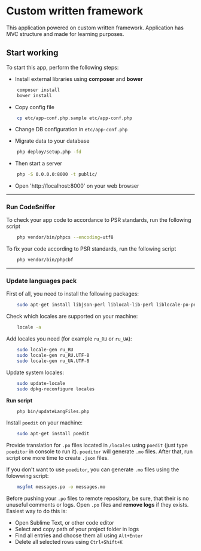 # Custom written framework

This application powered on custom written framework. Application has MVC structure and made for learning purposes.

## Start working

To start this app, perform the following steps:

 - Install external libraries using **composer** and **bower**

```bash
    composer install
    bower install
```

 - Copy config file

```bash
    cp etc/app-conf.php.sample etc/app-conf.php
```

 - Change DB configuration in `etc/app-conf.php`

 - Migrate data to your database

```bash
    php deploy/setup.php -fd
```

 - Then start a server

```bash
    php -S 0.0.0.0:8000 -t public/
```

- Open 'http://localhost:8000' on your web browser

********************************************************************************

### Run CodeSniffer

To check your app code to accordance to PSR standards, run the following script

```bash
    php vendor/bin/phpcs --encoding=utf8
```

To fix your code according to PSR standards, run the following script

```bash
    php vendor/bin/phpcbf
```

********************************************************************************

### Update languages pack

First of all, you need to install the following packages:

```bash
    sudo apt-get install libjson-perl liblocal-lib-perl liblocale-po-perl
```

Check which locales are supported on your machine:

```bash
    locale -a
```

Add locales you need (for example `ru_RU` or `ru_UA`):

```bash
    sudo locale-gen ru_RU
    sudo locale-gen ru_RU.UTF-8
    sudo locale-gen ru_UA.UTF-8
```

Update system locales:

```bash
    sudo update-locale
    sudo dpkg-reconfigure locales
```

**Run script**

```bash
    php bin/updateLangFiles.php
```

Install `poedit` on your machine:

```bash
    sudo apt-get install poedit
```

Provide translation for `.po` files located in `/locales` using `poedit` (just type `poeditor` in console to run it). `poeditor` will generate `.mo` files. After that, run script one more time to create `.json` files.

If you don't want to use `poeditor`, you can generate `.mo` files using the folowwing script:

```bash
    msgfmt messages.po -o messages.mo
```

Before pushing your `.po` files to remote repository, be sure, that their is no unuseful comments or logs. Open `.po` files and **remove logs** if they exists. Easiest way to do this is:

- Open Sublime Text, or other code editor
- Select and copy path of your project folder in logs
- Find all entries and choose them all using `Alt+Enter`
- Delete all selected rows using `Ctrl+Shift+K`
